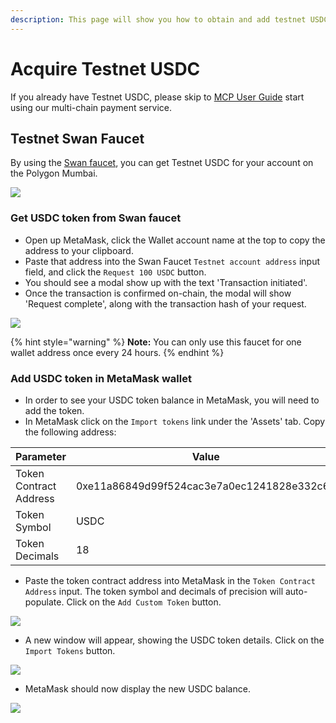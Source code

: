 ```yaml
---
description: This page will show you how to obtain and add testnet USDC to MetaMask.
---
```


# Acquire Testnet USDC

If you already have Testnet USDC, please skip to [MCP User Guide](../../multi-chain-payment/mcp-user-guide.md) start using our multi-chain payment service.

## Testnet Swan Faucet <a href="#testnet-link-faucet" id="testnet-link-faucet"></a>

By using the [Swan faucet](https://calibration-faucet.filswan.com), you can get Testnet USDC for your account on the Polygon Mumbai.&#x20;

![](<../../.gitbook/assets/image (38).png>)

### Get USDC token from Swan faucet

* Open up MetaMask, click the Wallet account name at the top to copy the address to your clipboard.
* Paste that address into the Swan Faucet `Testnet account address` input field, and click the `Request 100 USDC` button.
* You should see a modal show up with the text 'Transaction initiated'.
* Once the transaction is confirmed on-chain, the modal will show 'Request complete', along with the transaction hash of your request.

![](<../../.gitbook/assets/image (41).png>)

{% hint style="warning" %}
**Note:** You can only use this faucet for one wallet address once every 24 hours.
{% endhint %}

### Add USDC token in MetaMask wallet

* In order to see your USDC token balance in MetaMask, you will need to add the token.
* In MetaMask click on the `Import tokens` link under the 'Assets' tab. Copy the following address:

| Parameter              | Value                                      |
| ---------------------- | ------------------------------------------ |
| Token Contract Address | 0xe11a86849d99f524cac3e7a0ec1241828e332c62 |
| Token Symbol           | USDC                                       |
| Token Decimals         | 18                                         |

* Paste the token contract address into MetaMask in the `Token Contract Address` input. The token symbol and decimals of precision will auto-populate. Click on the `Add Custom Token` button.

&#x20;                                           ![](<../../.gitbook/assets/image (39).png>)

* A new window will appear, showing the USDC token details. Click on the `Import Tokens` button.

&#x20;                                           ![](<../../.gitbook/assets/image (28).png>)

* MetaMask should now display the new USDC balance.

&#x20;                                           ![](<../../.gitbook/assets/image (35).png>)
